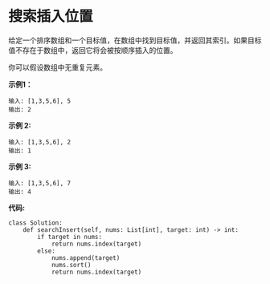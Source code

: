 # 搜索插入位置

给定一个排序数组和一个目标值，在数组中找到目标值，并返回其索引。如果目标值不存在于数组中，返回它将会被按顺序插入的位置。

你可以假设数组中无重复元素。

**示例1：**
```
输入: [1,3,5,6], 5
输出: 2
```

**示例 2:**
```
输入: [1,3,5,6], 2
输出: 1
```

**示例 3:**
```
输入: [1,3,5,6], 7
输出: 4
```
**代码:**
```
class Solution:
    def searchInsert(self, nums: List[int], target: int) -> int:
        if target in nums:
            return nums.index(target)
        else:
            nums.append(target)
            nums.sort()
            return nums.index(target)
```
